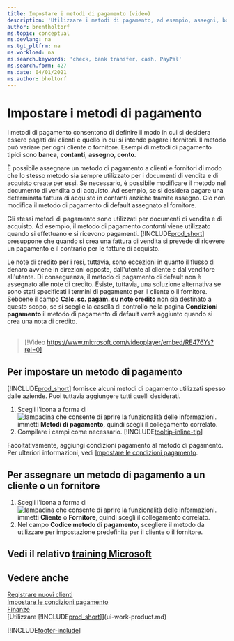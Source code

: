 ```yaml
---
title: Impostare i metodi di pagamento (video)
description: 'Utilizzare i metodi di pagamento, ad esempio, assegni, bonifici, contanti o PayPal, per definire le modalità di pagamento di fatture di vendita e di acquisto.'
author: brentholtorf
ms.topic: conceptual
ms.devlang: na
ms.tgt_pltfrm: na
ms.workload: na
ms.search.keywords: 'check, bank transfer, cash, PayPal'
ms.search.form: 427
ms.date: 04/01/2021
ms.author: bholtorf
---
```

# <a name="set-up-payment-methods"></a><a name="set-up-payment-methods"></a>Impostare i metodi di pagamento

I metodi di pagamento consentono di definire il modo in cui si desidera essere pagati dai clienti e quello in cui si intende pagare i fornitori. Il metodo può variare per ogni cliente o fornitore. Esempi di metodi di pagamento tipici sono **banca**, **contanti**, **assegno**, **conto**.

È possibile assegnare un metodo di pagamento a clienti e fornitori di modo che lo stesso metodo sia sempre utilizzato per i documenti di vendita e di acquisto create per essi. Se necessario, è possibile modificare il metodo nel documento di vendita o di acquisto. Ad esempio, se si desidera pagare una determinata fattura di acquisto in contanti anziché tramite assegno. Ciò non modifica il metodo di pagamento di default assegnato al fornitore.

Gli stessi metodi di pagamento sono utilizzati per documenti di vendita e di acquisto. Ad esempio, il metodo di pagamento _contanti_ viene utilizzato quando si effettuano e si ricevono pagamenti. [!INCLUDE[prod_short](includes/prod_short.md)] presuppone che quando si crea una fattura di vendita si prevede di ricevere un pagamento e il contrario per le fatture di acquisto.

Le note di credito per i resi, tuttavia, sono eccezioni in quanto il flusso di denaro avviene in direzioni opposte, dall'utente al cliente e dal venditore all'utente. Di conseguenza, il metodo di pagamento di default non è assegnato alle note di credito. Esiste, tuttavia, una soluzione alternativa se sono stati specificati i termini di pagamento per il cliente o il fornitore. Sebbene il campo **Calc. sc. pagam. su note credito** non sia destinato a questo scopo, se si sceglie la casella di controllo nella pagina **Condizioni pagamento** il metodo di pagamento di default verrà aggiunto quando si crea una nota di credito. <br><br>  

> [!Video https://www.microsoft.com/videoplayer/embed/RE476Ys?rel=0]

## <a name="to-set-up-a-payment-method"></a><a name="to-set-up-a-payment-method"></a>Per impostare un metodo di pagamento

[!INCLUDE[prod_short](includes/prod_short.md)] fornisce alcuni metodi di pagamento utilizzati spesso dalle aziende. Puoi tuttavia aggiungere tutti quelli desiderati.

1. Scegli l'icona a forma di ![lampadina che consente di aprire la funzionalità delle informazioni.](media/ui-search/search_small.png "Dimmi cosa vuoi fare") immetti **Metodi di pagamento**, quindi scegli il collegamento correlato.
2. Compilare i campi come necessario. [!INCLUDE[tooltip-inline-tip](includes/tooltip-inline-tip_md.md)]

Facoltativamente, aggiungi condizioni pagamento al metodo di pagamento. Per ulteriori informazioni, vedi [Impostare le condizioni pagamento](finance-payment-terms.md).  

## <a name="to-assign-a-payment-method-to-a-customer-or-vendor"></a><a name="to-assign-a-payment-method-to-a-customer-or-vendor"></a>Per assegnare un metodo di pagamento a un cliente o un fornitore

1. Scegli l'icona a forma di ![lampadina che consente di aprire la funzionalità delle informazioni.](media/ui-search/search_small.png "Dimmi cosa vuoi fare") immetti **Cliente** o **Fornitore**, quindi scegli il collegamento correlato.
2. Nel campo **Codice metodo di pagamento**, scegliere il metodo da utilizzare per impostazione predefinita per il cliente o il fornitore.

## <a name="see-related-microsoft-training"></a><a name="see-related-microsoft-training"></a>Vedi il relativo [training Microsoft](/training/modules/cash-management-dynamics-365-business-central/)

## <a name="see-also"></a><a name="see-also"></a>Vedere anche

[Registrare nuovi clienti](sales-how-register-new-customers.md)  
[Impostare le condizioni pagamento](finance-payment-terms.md)  
[Finanze](finance.md)  
[Utilizzare [!INCLUDE[prod_short](includes/prod_short.md)]](ui-work-product.md)  


[!INCLUDE[footer-include](includes/footer-banner.md)]

